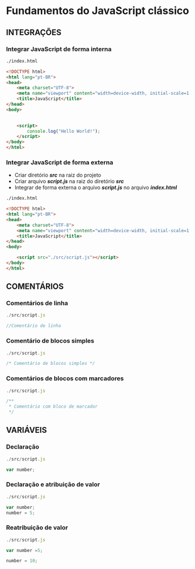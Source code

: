 # Fundamentos do JavaScript clássico

## INTEGRAÇÕES

### Integrar JavaScript de forma interna

~~~ html
./index.html

<!DOCTYPE html>
<html lang="pt-BR">
<head>
    <meta charset="UTF-8">
    <meta name="viewport" content="width=device-width, initial-scale=1.0">
    <title>JavaScript</title>
</head>
<body>

    
    <script>
        console.log("Hello World!");
    </script>
</body>
</html>
~~~

### Integrar JavaScript de forma externa

- Criar diretório ***src*** na raiz do projeto
- Criar arquivo ***script.js*** na raiz do diretório ***src***
- Integrar de forma externa o arquivo ***script.js*** no arquivo ***index.html***

~~~ html
./index.html

<!DOCTYPE html>
<html lang="pt-BR">
<head>
    <meta charset="UTF-8">
    <meta name="viewport" content="width=device-width, initial-scale=1.0">
    <title>JavaScript</title>
</head>
<body>

    <script src="./src/script.js"></script>
</body>
</html>
~~~

## COMENTÁRIOS

### Comentários de linha

~~~ JavaScript
./src/script.js

//Comentário de linha

~~~

### Comentário de blocos simples

~~~ JavaScript
./src/script.js

/* Comentário de blocos simples */

~~~

### Comentários de blocos com marcadores

~~~ JavaScript
./src/script.js

/**
 * Comentário com bloco de marcador
 */

~~~

## VARIÁVEIS

### Declaração

~~~ JavaScript
./src/script.js

var number;

~~~

### Declaração e atribuição de valor

~~~ JavaScript
./src/script.js

var number;
number = 5;

~~~

### Reatribuição de valor

~~~ JavaScript
./src/script.js

var number =5;

number = 10;

~~~